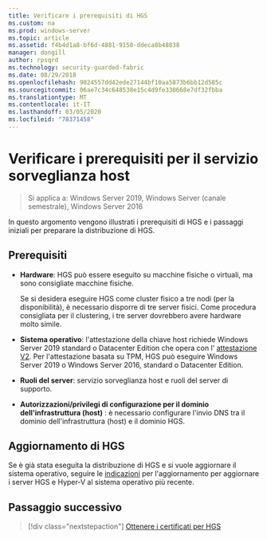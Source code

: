 ```yaml
---
title: Verificare i prerequisiti di HGS
ms.custom: na
ms.prod: windows-server
ms.topic: article
ms.assetid: f4b4d1a8-bf6d-4881-9150-ddeca8b48038
manager: dongill
author: rpsqrd
ms.technology: security-guarded-fabric
ms.date: 08/29/2018
ms.openlocfilehash: 9024557dd42ede27144bf10aa5873b6bb12d585c
ms.sourcegitcommit: 06ae7c34c648538e15c4d9fe330668e7df32fbba
ms.translationtype: MT
ms.contentlocale: it-IT
ms.lasthandoff: 03/05/2020
ms.locfileid: "78371458"
---
```

# <a name="review-prerequisites-for-the-host-guardian-service"></a>Verificare i prerequisiti per il servizio sorveglianza host

>Si applica a: Windows Server 2019, Windows Server (canale semestrale), Windows Server 2016


In questo argomento vengono illustrati i prerequisiti di HGS e i passaggi iniziali per preparare la distribuzione di HGS.

## <a name="prerequisites"></a>Prerequisiti 

-   **Hardware**: HGS può essere eseguito su macchine fisiche o virtuali, ma sono consigliate macchine fisiche.

    Se si desidera eseguire HGS come cluster fisico a tre nodi (per la disponibilità), è necessario disporre di tre server fisici. Come procedura consigliata per il clustering, i tre server dovrebbero avere hardware molto simile.
  
-   **Sistema operativo**: l'attestazione della chiave host richiede Windows Server 2019 standard o Datacenter Edition che opera con l' [attestazione V2](guarded-fabric-tpm-trusted-attestation-capturing-hardware.md#versioned-attestation-policies). Per l'attestazione basata su TPM, HGS può eseguire Windows Server 2019 o Windows Server 2016, standard o Datacenter Edition.

-   **Ruoli del server**: servizio sorveglianza host e ruoli del server di supporto.

-   **Autorizzazioni/privilegi di configurazione per il dominio dell'infrastruttura (host)** : è necessario configurare l'invio DNS tra il dominio dell'infrastruttura (host) e il dominio HGS. 
    
## <a name="upgrading-hgs"></a>Aggiornamento di HGS

Se è già stata eseguita la distribuzione di HGS e si vuole aggiornare il sistema operativo, seguire le [indicazioni](guarded-fabric-upgrade-to-2019.md) per l'aggiornamento per aggiornare i server HGS e Hyper-V al sistema operativo più recente.

## <a name="next-step"></a>Passaggio successivo

> [!div class="nextstepaction"]
> [Ottenere i certificati per HGS](guarded-fabric-obtain-certs.md)